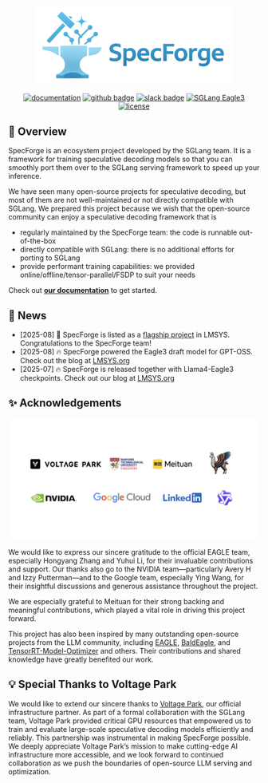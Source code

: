 <div align="center" id="sglangtop">
<img src="./assets/logo.png" alt="logo" width="400" margin="10px"></img>

[![documentation](https://img.shields.io/badge/📖-Documentation-red.svg?style=flat)](https://sglang-project.github.io/specforgfe)
[![github badge](https://img.shields.io/badge/📃%20LMSYS-Blog-black.svg?style=flat)](https://lmsys.org/blog/2025-07-25-spec-forge/)
[![slack badge](https://img.shields.io/badge/Slack-join-blueviolet?logo=slack&amp)](https://sgl-fru7574.slack.com/archives/C09784E3EN6)
[![SGLang Eagle3](https://img.shields.io/badge/🤗%20Hugging%20Face-SGLang%20Eagle3-yellow.svg?style=flat)](https://huggingface.co/collections/lmsys/eagle-3-6886b2329f3998a8bc23f8ed)
[![license](https://img.shields.io/badge/License-MIT%202.0-blue)](./LICENSE)

</div>

## 📍 Overview

SpecForge is an ecosystem project developed by the SGLang team. It is a framework for training speculative decoding models so that you can smoothly port them over to the SGLang serving framework to speed up your inference.

We have seen many open-source projects for speculative decoding, but most of them are not well-maintained or not directly compatible with SGLang. We prepared this project because we wish that the open-source community can enjoy a speculative decoding framework that is
- regularly maintained by the SpecForge team: the code is runnable out-of-the-box
- directly compatible with SGLang: there is no additional efforts for porting to SGLang
- provide performant training capabilities: we provided online/offline/tensor-parallel/FSDP to suit your needs


Check out [**our documentation**](https://sglang-project.github.io/specforge) to get started.

## 🎉 News

- [2025-08] 🔔 SpecForge is listed as a [flagship project](https://lmsys.org/about/) in LMSYS. Congratulations to the SpecForge team!
- [2025-08] 🔥 SpecForge powered the Eagle3 draft model for GPT-OSS. Check out the blog at [LMSYS.org](https://lmsys.org/blog/2025-08-27-gpt-oss/)
- [2025-07] 🔥 SpecForge is released together with Llama4-Eagle3 checkpoints. Check out our blog at [LMSYS.org](https://lmsys.org/blog/2025-07-25-spec-forge/)

## ✨ Acknowledgements

<img src="./assets/acknowledgements.png" alt="acknowledgements"></img>

We would like to express our sincere gratitude to the official EAGLE team, especially Hongyang Zhang and Yuhui Li, for their invaluable contributions and support. Our thanks also go to the NVIDIA team—particularly Avery H and Izzy Putterman—and to the Google team, especially Ying Wang, for their insightful discussions and generous assistance throughout the project.

We are especially grateful to Meituan for their strong backing and meaningful contributions, which played a vital role in driving this project forward.

This project has also been inspired by many outstanding open-source projects from the LLM community, including [EAGLE](https://github.com/SafeAILab/EAGLE), [BaldEagle](https://github.com/NickL77/BaldEagle), and [TensorRT-Model-Optimizer](https://github.com/NVIDIA/TensorRT-Model-Optimizer) and others. Their contributions and shared knowledge have greatly benefited our work.

## 💡 Special Thanks to Voltage Park

We would like to extend our sincere thanks to [Voltage Park](https://www.voltagepark.com/), our official infrastructure partner. As part of a formal collaboration with the SGLang team, Voltage Park provided critical GPU resources that empowered us to train and evaluate large-scale speculative decoding models efficiently and reliably. This partnership was instrumental in making SpecForge possible. We deeply appreciate Voltage Park’s mission to make cutting-edge AI infrastructure more accessible, and we look forward to continued collaboration as we push the boundaries of open-source LLM serving and optimization.
